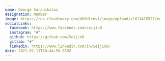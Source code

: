 ```yaml
---
name: George Karanikolas
designation: Member
image: https://res.cloudinary.com/dk5dlrnv1/image/upload/v1613476527/members/karas_w8z9s7.jpg
socialLinks:
  facebook: https://www.facebook.com/seijind
  instagram: "#"
  github: https://github.com/SeijinD
  gitlab: "#"
  linkedin: https://www.linkedin.com/in/SeijinD/
date: 2021-02-11T10:44:58.930Z
---
```

